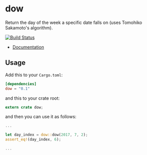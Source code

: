 dow
===

Return the day of the week a specific date falls on (uses Tomohiko Sakamoto's algorithm).

[![Build Status](https://travis-ci.org/neosilky/dow.svg?branch=master)](https://travis-ci.org/neosilky/dow)

- [Documentation](https://docs.rs/dow)

## Usage

Add this to your `Cargo.toml`:

```toml
[dependencies]
dow = "0.1"
```

and this to your crate root:

```rust
extern crate dow;
```

and then you can use it as follows:

```rust
...

let day_index = dow::dow(2017, 7, 2);
assert_eq!(day_index, 6);

...
```
